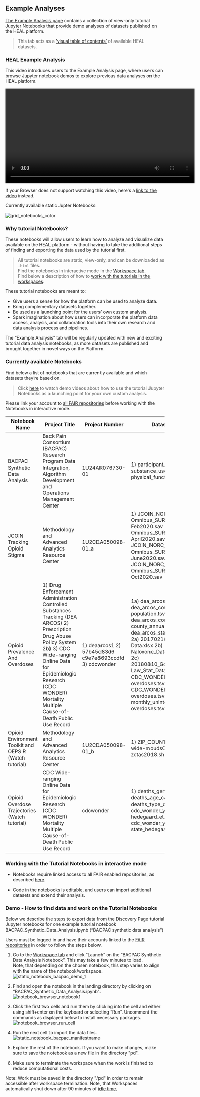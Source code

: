 
## Example Analyses

[The Example Analysis page](https://healdata.org/resource-browser) contains a collection of view-only tutorial Jupyter Notebooks that provide demo analyses of datasets published on the HEAL platform.

> This tab acts as a ['visual table of contents’](#CurrentlyAvailableNotebooks) of available HEAL datasets.

### HEAL Example Analysis

This video introduces users to the Example Analysis page, where users can browse Jupyter notebook demos to explore previous data analyses on the HEAL platform.  

<!-- TODO: use mkdocs-videos -->
<!-- ![type:video](videos/HEAL_UI_Demo_July_2021.mp4) -->
<video controls width="600">
<source src="videos/Opioid_Ovderdose_Traj_CDCWonder_Demo_2021-07-21.mp4" type="video/mp4">
<source src="videos/Opioid_Ovderdose_Traj_CDCWonder_Demo_2021-07-21.mp4" type="video/webm">
</video>
   
If your Browser does not support watching this video, here's a [link to the video](videos/Opioid_Ovderdose_Traj_CDCWonder_Demo_2021-07-21.mp4) instead.  
  

Currently available static Jupter Notebooks:

![grid_notebooks_color](img/grid_notebooks_color.png)

### Why tutorial Notebooks?

These notebooks will allow users to learn how to analyze and visualize data available on the HEAL platform - without having to take the additional steps of finding and exporting the data used by the tutorial first.

> All tutorial notebooks are static, view-only, and can be downloaded as `.html` files.  
> Find the notebooks in interactive mode in the [Workspace tab](#Workspaces).  
> Find below a description of how to [work with the tutorials in the workspaces](#WorkingTutorialNotebooksInteractively).  

These tutorial notebooks are meant to:

*   Give users a sense for how the platform can be used to analyze data.
*   Bring complementary datasets together.
*   Be used as a launching point for the users’ own custom analysis.
*   Spark imagination about how users can incorporate the platform data access, analysis, and collaboration tools into their own research and data analysis process and pipelines.

The “Example Analysis” tab will be regularly updated with new and exciting tutorial data analysis notebooks, as more datasets are published and brought together in novel ways on the Platform.

### Currently available Notebooks

Find below a list of notebooks that are currently available and which datasets they’re based on.

> Click [here](#Tutorials) to watch demo videos about how to use the tutorial Jupyter Notebooks as a launching point for your own custom analysis.

Please link your account to [all FAIR repositories](#LinkingAccessTo) before working with the Notebooks in interactive mode.

| Notebook Name | Project Title | Project Number | Datasets used | Language |
|---|---|---|---|---|
| BACPAC Synthetic Data Analysis | Back Pain Consortium (BACPAC) Research Program Data Integration, Algorithm Development and Operations Management Center | 1U24AR076730-01 | 1) participant_ SMART.tsv 2) substance_use_ SMART.tsv 3) physical_function_ SMART.tsv | Python |
| JCOIN Tracking Opioid Stigma | Methodology and Advanced Analytics Resource Center | 1U2CDA050098-01_a | 1) JCOIN_NORC_ Omnibus_SURVEY1_ Feb2020.sav 2) JCOIN_NORC_ Omnibus_SURVEY2_ April2020.sav 3) JCOIN_NORC_ Omnibus_SURVEY3_ June2020.sav 4) JCOIN_NORC_ Omnibus_SURVEY4_ Oct2020.sav | Python |
| Opioid Prevalence And Overdoses | 1) Drug Enforcement Administration Controlled Substances Tracking (DEA ARCOS)  2) Prescription Drug Abuse Policy System  2b) 3) CDC Wide-ranging Online Data for Epidemiologic Research (CDC WONDER) Mortality Multiple Cause-of-Death Public Use Record | 1) deaarcos1  2) 57b45d83d6 c9e7e8693ccdfd  3) cdcwonder | 1a) dea_arcos_drug_list.tsv 1b) dea_arcos_county_ population.tsv 1c) dea_arcos_combined_ county_annual.tsv 1d) dea_arcos_state_population.tsv  2a) 20170216-RM-Stat-Data.xlsx 2b) Naloxone_Data_09112020.xlsx 2c) 20180810_Good_Samaritan_ Law_Stat_Data.xlsx  3a) CDC_WONDER_unintentional_ overdoses.tsv 3b) CDC_WONDER_suicide_ overdoses.tsv 3c) monthly_unintentional_ overdoses.tsv | Python |
| Opioid Environment Toolkit and OEPS R (Watch tutorial) | Methodology and Advanced Analytics Resource Center | 1U2CDA050098-01_b | 1) ZIP_COUNTY.xlsx 2) us-wide-moudsCleaned.csv 3) zctas2018.shp | RStudio |
| Opioid Overdose Trajectories (Watch tutorial) | CDC Wide-ranging Online Data for Epidemiologic Research (CDC WONDER) Mortality Multiple Cause-of-Death Public Use Record | cdcwonder | 1) deaths_gender.xlsx 2) deaths_age_cat.xlsx 3) deaths_type_opioid.xlsx 4) cdc_wonder_year_cause_ hedegaard_et_al_2020.txt 5) cdc_wonder_year_cause_ state_hedegaard_et_al_2020.txt | Python |

### Working with the Tutorial Notebooks in interactive mode

*   Notebooks require linked access to all FAIR enabled repositories, as described [here](#LinkingAccessTo).

*   Code in the notebooks is editable, and users can import additional datasets and extend their analysis.

### Demo - How to find data and work on the Tutorial Notebooks

Below we describe the steps to export data from the Discovery Page tutorial Jupyter notebooks for one example tutorial notebook BACPAC\_Synthetic\_Data\_Analysis.ipynb (“BACPAC synthetic data analysis”)

Users must be logged in and have their accounts linked to the [FAIR repositories](#LinkingAccessTo) in order to follow the steps below.

1.  Go to the [Workspace tab](https://healdata.org/workspace) and click “Launch” on the “BACPAC Synthetic Data Analysis Notebook”. This may take a few minutes to load.  
    Note, that depending on the chosen notebook, this step varies to align with the name of the notebook/workspace.  
    ![static_notebook_bacpac_demo_1](img/static_notebook_bacpac_demo_1.png)  
      
    
2.  Find and open the notebook in the landing directory by clicking on “BACPAC\_Synthetic\_Data\_Analysis.ipynb".  
    ![notebook_browser_notebook1](img/static_notebook_bacpac_demo.png)  
      
    
3.  Click the first two cells and run them by clicking into the cell and either using shift+enter on the keyboard or selecting “Run”. Uncomment the commands as displayed below to install necessary packages.  
    ![notebook_browser_run_cell](img/notebook_browser_run_cell.png)  
      
    
4.  Run the next cell to import the data files.  
    ![static_notebook_bacpac_manifestname](img/static_notebook_bacpac_manifestname.png)  
      
    
5.  Explore the rest of the notebook. If you want to make changes, make sure to save the notebook as a new file in the directory "pd".  
      
    
6.  Make sure to terminate the workspace when the work is finished to reduce computational costs.

Note: Work must be saved in the directory "/pd" in order to remain accessible after workspace termination. Note, that Workspaces automatically shut down after 90 minutes of [idle time.](#AutomaticWorkspaceShutdown)